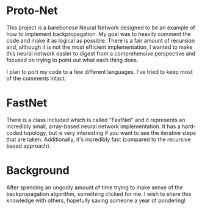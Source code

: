 Proto-Net
========
This project is a barebonese Neural Network designed to be an example of how to implement backpropagation.
My goal was to heavily comment the code and make it as logical as possible. There is a fair amount of recursion
and, although it is not the most efficient implementation, I wanted to make this neural network easier
to digest from a comprehensive perspective and focused on trying to point out what each thing does.

I plan to port my code to a few different languages. I've tried to keep most of the comments intact.

FastNet
========
There is a class included which is called "FastNet" and it represents an incredibly small, array-based neural network
implementation. It has a hard-coded topology, but is very interesting if you want to see the iterative steps that
are taken. Additionally, it's incredibly fast (compared to the recursive based approach).

Background
========
After spending an ungodly amount of time trying to make sense of the backpropagation algorithm,
something clicked for me. I wish to share this knowledge with others, hopefully saving someone a year of pondering!
